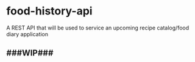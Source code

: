 # food-history-api
A REST API that will be used to service an upcoming recipe catalog/food diary application

## ###WIP###
